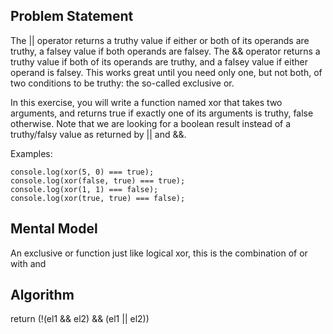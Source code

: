 ## Problem Statement

The || operator returns a truthy value if either or both of its operands are truthy, a falsey value if both operands are falsey. The && operator returns a truthy value if both of its operands are truthy, and a falsey value if either operand is falsey. This works great until you need only one, but not both, of two conditions to be truthy: the so-called exclusive or.

In this exercise, you will write a function named xor that takes two arguments, and returns true if exactly one of its arguments is truthy, false otherwise. Note that we are looking for a boolean result instead of a truthy/falsy value as returned by || and &&.

Examples:

```
console.log(xor(5, 0) === true);
console.log(xor(false, true) === true);
console.log(xor(1, 1) === false);
console.log(xor(true, true) === false);
```

## Mental Model

An exclusive or function just like logical xor, this is the combination of or with and

## Algorithm

return (!(el1 && el2) && (el1 || el2))
